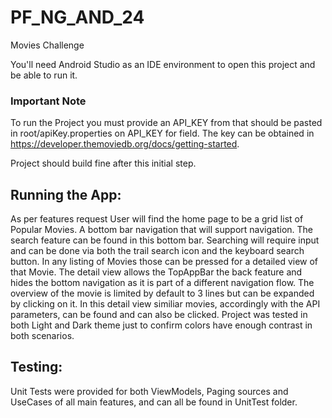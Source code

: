 # PF_NG_AND_24
Movies Challenge

You'll need Android Studio as an IDE environment to open this project and be able to run it.

### **Important Note**
To run the Project you must provide an API_KEY from that should be pasted in root/apiKey.properties on API_KEY for field. The key can be obtained in https://developer.themoviedb.org/docs/getting-started.

Project should build fine after this initial step.

## Running the App:
As per features request User will find the home page to be a grid list of Popular Movies. A bottom bar navigation that will support navigation. The search feature can be found in this bottom bar. Searching will require input and can be done via both the trail search icon and the keyboard search button. In any listing of Movies those can be pressed for a detailed view of that Movie. The detail view allows the TopAppBar the back feature and hides the bottom navigation as it is part of a different navigation flow. The overview of the movie is limited by default to 3 lines but can be expanded by clicking on it. In this detail view similiar movies, accordingly with the API parameters, can be found and can also be clicked.
Project was tested in both Light and Dark theme just to confirm colors have enough contrast in both scenarios.

## Testing:
Unit Tests were provided for both ViewModels, Paging sources and UseCases of all main features, and can all be found in UnitTest folder.

